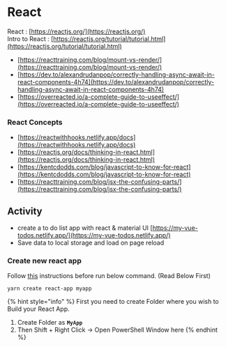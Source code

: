 # React

React : [https://reactjs.org/](https://reactjs.org/)  
Intro to React : [https://reactjs.org/tutorial/tutorial.html](https://reactjs.org/tutorial/tutorial.html)  


* [https://reacttraining.com/blog/mount-vs-render/](https://reacttraining.com/blog/mount-vs-render/)
* [https://dev.to/alexandrudanpop/correctly-handling-async-await-in-react-components-4h74](https://dev.to/alexandrudanpop/correctly-handling-async-await-in-react-components-4h74)
* [https://overreacted.io/a-complete-guide-to-useeffect/](https://overreacted.io/a-complete-guide-to-useeffect/)

### React Concepts

* [https://reactwithhooks.netlify.app/docs](https://reactwithhooks.netlify.app/docs)
* [https://reactjs.org/docs/thinking-in-react.html](https://reactjs.org/docs/thinking-in-react.html)
* [https://kentcdodds.com/blog/javascript-to-know-for-react](https://kentcdodds.com/blog/javascript-to-know-for-react)
* [https://reacttraining.com/blog/jsx-the-confusing-parts/](https://reacttraining.com/blog/jsx-the-confusing-parts/)

## Activity

* create a to do list app with react & material UI [https://my-vue-todos.netlify.app/](https://my-vue-todos.netlify.app/)
* Save data to local storage and load on page reload

### Create new react app

Follow [this](https://github.com/sliit-foss/zero2hero/blob/master/docs/node/node.md) instructions before run below command. \(Read Below First\)

`yarn create react-app myapp`

{% hint style="info" %}
First you need to create Folder where you wish to Build your React App.

1. Create Folder as **`MyApp`**
2. Then Shift + Right Click -&gt; Open PowerShell Window here
{% endhint %}





